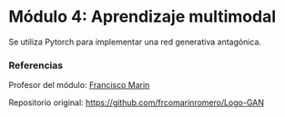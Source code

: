 # Módulo 4: Aprendizaje multimodal
Se utiliza Pytorch para implementar una red generativa antagónica. 

### Referencias

Profesor del módulo: [Francisco Marin](https://github.com/frcomarinromero)

Repositorio original: https://github.com/frcomarinromero/Logo-GAN
